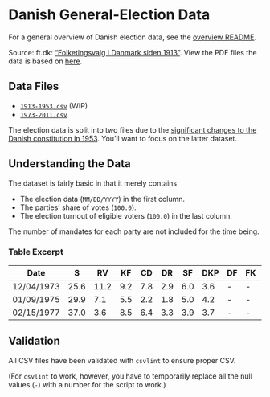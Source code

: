 Danish General-Election Data
============================

For a general overview of Danish election data, see the [overview README][overview].

Source: ft.dk: [“Folketingsvalg i Danmark siden 1913”][ge-source]. View the PDF files the data is based on [here][ge-original].

Data Files
----------
- [`1913-1953.csv`][ge-csv-1] (WIP)
- [`1973-2011.csv`][ge-csv-2]

The election data is split into two files due to the [significant changes to the Danish constitution in 1953][1953]. You’ll want to focus on the latter dataset.

Understanding the Data
----------------------
The dataset is fairly basic in that it merely contains

- The election data (`MM/DD/YYYY`) in the first column.
- The parties’ share of votes (`100.0`).
- The election turnout of eligible voters (`100.0`) in the last column.

The number of mandates for each party are not included for the time being.

### Table Excerpt ###
Date       | S    | RV   | KF  | CD  | DR  | SF  | DKP | DF | FK | KD  | V    | VS  | FP   | EL | LA | Other | Turnout
-----------|------|------|-----|-----|-----|-----|-----|----|----|-----|------|-----|------|----|----|-------|--------
12/04/1973 | 25.6 | 11.2 | 9.2 | 7.8 | 2.9 | 6.0 | 3.6 |  - |  - | 4.0 | 12.3 | 1.5 | 15.9 |  - |  - |   0.0 | 88.7
01/09/1975 | 29.9 |  7.1 | 5.5 | 2.2 | 1.8 | 5.0 | 4.2 |  - |  - | 5.3 | 23.3 | 2.1 | 13.6 |  - |  - |   0.0 | 88.2
02/15/1977 | 37.0 |  3.6 | 8.5 | 6.4 | 3.3 | 3.9 | 3.7 |  - |  - | 3.4 | 12.0 | 2.7 | 14.6 |  - |  - |   0.9 | 88.7

Validation
----------
All CSV files have been validated with `csvlint` to ensure proper CSV.

(For `csvlint` to work, however, you have to temporarily replace all the null values (`-`) with a number for the script to work.)

[overview]: https://github.com/ndarville/data/blob/master/elections/dk/README.md
[ge-source]: http://www.ft.dk/Folketinget/Oplysningen/Valg/ValgresultaterDK.aspx
[ge-original]: https://github.com/ndarville/data/blob/master/elections/dk/general/_original
[ge-csv-1]: https://github.com/ndarville/data/blob/master/elections/dk/general/1913-1953.csv
[ge-csv-2]: https://github.com/ndarville/data/blob/master/elections/dk/general/1973-2011.csv
[1953]: http://en.wikipedia.org/wiki/Danish_constitutional_and_electoral_age_referendum,_1953
